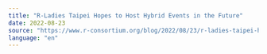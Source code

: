 ```yaml
---
title: "R-Ladies Taipei Hopes to Host Hybrid Events in the Future"
date: 2022-08-23
source: "https://www.r-consortium.org/blog/2022/08/23/r-ladies-taipei-hopes-to-host-hybrid-events-in-the-future"
language: "en"
---
```

